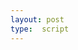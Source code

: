 ```yaml
---
layout: post
type:  script
---
```

<style>.annotation {width: 10%!important}
#t1txd07gs99c_t1t5999n4598 .pin>:not(svg) {
  font-size: 50%;
  top: 0;
  left: 0;
}
#t1txd07gs99c_t1t5999n4598 #previousButton {display: none!important;}
#t1txd07gs99c_t1t5999n4598 #nextButton {display: none!important;}
#t1txd07gs99c_t1t5999n4598 #autoRunButton {display: none!important;}
</style>
<iiif-storyboard annotationlist='https://iiif.durham.ac.uk/manifests/trifle/32150/t1/m4/q7/t1m4q77fr328/list/t1txd07gs99c_t1t5999n4598' manifesturl='https://iiif.durham.ac.uk/manifests/trifle/32150/t1/m4/q7/t1m4q77fr328/manifest' styling='overlaycolor: #07a7da;activecolor: #db1bcd;textposition: right;mapmarker: <i class="far fa-circle"></i>;toggleoverlay: true;'></iiif-storyboard>